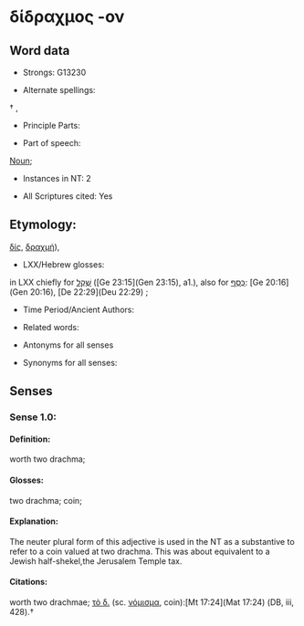 # δίδραχμος -ον

<!-- Status: S2=NeedsFinalCheck -->
<!-- Lexica used for edits:   -->

## Word data

* Strongs: G13230

* Alternate spellings:

† , 

* Principle Parts: 


* Part of speech: 

[Noun](http://ugg.readthedocs.io/en/latest/noun.html); 

* Instances in NT: 2

* All Scriptures cited: Yes

## Etymology: 

[δίς](), [δραχμή]()), 

* LXX/Hebrew glosses: 

in LXX chiefly for [שֶׁקֶל](//en-uhl/H8255) ([Ge 23:15](Gen 23:15), a1.), also for [כֶּסֶף](//en-uhl/H3701): [Ge 20:16](Gen 20:16), [De 22:29](Deu 22:29) ;

* Time Period/Ancient Authors: 


* Related words: 

* Antonyms for all senses

* Synonyms for all senses: 


## Senses 


### Sense  1.0: 

#### Definition: 

worth two drachma;

#### Glosses: 

 two drachma; coin;

#### Explanation: 

The neuter plural form of this adjective is used in
the NT as a substantive to refer to a coin valued at 
two drachma.  This was about equivalent to a Jewish 
half-shekel,the Jerusalem Temple tax.

#### Citations: 

worth two drachmae; [τὸ δ.]() (sc. [νόμισμα](), coin):[Mt 17:24](Mat 17:24) (DB, iii, 428).† 

